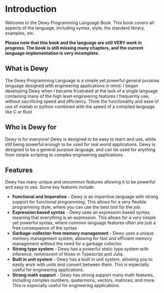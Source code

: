 # Introduction

Welcome to the Dewy Programming Language Book. This book covers all aspects of the language, including syntax, style, the standard library, examples, etc. 

**Please note that this book and the language are still VERY work in progress. The book is still missing many chapters, and the current language implementation is very incomplete.**

## What is Dewy

The Dewy Programming Language is a simple yet powerful general purpose language designed with engineering applications in mind. I began developing Dewy when I became frustrated at the lack of a single language containing many of the high level engineering features I frequently use, without sacrificing speed and efficiency. Think the functionality and ease of use of matlab or python combined with the speed of a compiled language like C or Rust

## Who is Dewy for

Dewy is for everyone! Dewy is designed to be easy to learn and use, while still being powerful enough to be used for real world applications. Dewy is designed to be a general purpose language, and can be used for anything from simple scripting to complex engineering applications.

## Features
Dewy has many unique and uncommon features allowing it to be powerful and easy to use. Some key features include:
- **Functional and Imperative** - Dewy is an imperitive language with strong support for functional programming. This allows for a very flexible programming style, where you can use the best tool for the job.
- **Expression based syntax** - Dewy uses an expression based syntax, meaning that everything is an expression. This allows for a very simple yet powerful syntax, where common language features often are just a free consequence of the syntax
- **Garbage-collector-free memory management** - Dewy uses a unique memory management system, allowing for fast and efficient memory management without the need for a garbage collector.
- **Strong type system** - Dewy has a powerful static type system with inference, reminiscent of those in Typescript and Julia.
- **Built in unit system** - Dewy has a built in unit system, allowing you to easily work with units and convert between them. This is especially useful for engineering applications.
- **Strong math support** - Dewy has strong support many math features, including complex numbers, quaternions, vectors, matrices, and more. This is especially useful for engineering applications.
